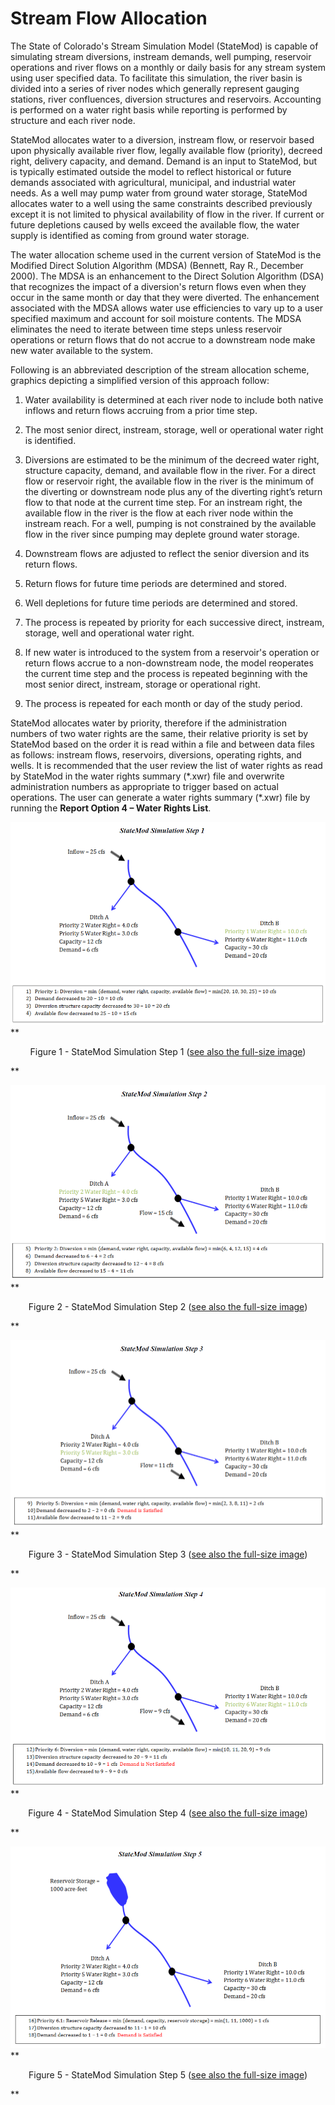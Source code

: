 # Stream Flow Allocation #

The State of Colorado's Stream Simulation Model (StateMod) is capable of simulating stream diversions, instream demands, well pumping, 
reservoir operations and river flows on a monthly or daily basis for any stream system using user specified data. To facilitate this 
simulation, the river basin is divided into a series of river nodes which generally represent gauging stations, river confluences, diversion 
structures and reservoirs. Accounting is performed on a water right basis while reporting is performed by structure and each river node.

StateMod allocates water to a diversion, instream flow, or reservoir based upon physically available river flow, legally available flow (priority), 
decreed right, delivery capacity, and demand. Demand is an input to StateMod, but is typically estimated outside the model to reflect historical or 
future demands associated with agricultural, municipal, and industrial water needs. As a well may pump water from ground water storage, StateMod 
allocates water to a well using the same constraints described previously except it is not limited to physical availability of flow in the river. 
If current or future depletions caused by wells exceed the available flow, the water supply is identified as coming from ground water storage.

The water allocation scheme used in the current version of StateMod is the Modified Direct Solution Algorithm (MDSA) (Bennett, Ray R., December 2000). 
The MDSA is an enhancement to the Direct Solution Algorithm (DSA) that recognizes the impact of a diversion's return flows even when they occur in the 
same month or day that they were diverted. The enhancement associated with the MDSA allows water use efficiencies to vary up to a user specified maximum 
and account for soil moisture contents. The MDSA eliminates the need to iterate between time steps unless reservoir operations or return flows that do not 
accrue to a downstream node make new water available to the system.

Following is an abbreviated description of the stream allocation scheme, graphics depicting a simplified version of this approach follow:

1. Water availability is determined at each river node to include both native inflows and return flows accruing from a prior time step.

2. The most senior direct, instream, storage, well or operational water right is identified.

3. Diversions are estimated to be the minimum of the decreed water right, structure capacity, demand, and available flow in the river. 
For a direct flow or reservoir right, the available flow in the river is the minimum of the diverting or downstream node plus any of 
the diverting right’s return flow to that node at the current time step. For an instream right, the available flow in the river is 
the flow at each river node within the instream reach. For a well, pumping is not constrained by the available flow in the river 
since pumping may deplete ground water storage.

4. Downstream flows are adjusted to reflect the senior diversion and its return flows.

5. Return flows for future time periods are determined and stored.

6. Well depletions for future time periods are determined and stored.

7. The process is repeated by priority for each successive direct, instream, storage, well and operational water right.

8. If new water is introduced to the system from a reservoir's operation or return flows accrue to a non-downstream node, the model reoperates the 
current time step and the process is repeated beginning with the most senior direct, instream, storage or operational right.

9. The process is repeated for each month or day of the study period.

StateMod allocates water by priority, therefore if the administration numbers of two water rights are the same, their relative priority is set by 
StateMod based on the order it is read within a file and between data files as follows: instream flows, reservoirs, diversions, operating rights, 
and wells. It is recommended that the user review the list of water rights as read by StateMod in the water rights summary (\*.xwr) file and overwrite 
administration numbers as appropriate to trigger based on actual operations. The user can generate a water rights summary (\*.xwr) file by running the 
**Report Option 4 – Water Rights List**.

<a name="figure1" alt="StateMod Simulation Step 1 showing calculations and a line diagram"></a>
![Step1](31_1.PNG)
**<p style="text-align: center;">
Figure 1 - StateMod Simulation Step 1 (<a href="../31_1.PNG">see also the full-size image</a>)
</p>**

<a name="figure2" alt="StateMod Simuation Step 2 showing additional calculations and a line diagram"></a>
![Step2](31_2.PNG)
**<p style="text-align: center;">
Figure 2 - StateMod Simulation Step 2 (<a href="../31_2.PNG">see also the full-size image</a>)
</p>**

<a name="figure3" alt="StateMod Simuation Step 3 showing additional calculations and a line diagram"></a>
![Step3](31_3.PNG)
**<p style="text-align: center;">
Figure 3 - StateMod Simulation Step 3 (<a href="../31_3.PNG">see also the full-size image</a>)
</p>**

<a name="figure4" alt="StateMod Simuation Step 4 showing additional calculations and a line diagram"></a>
![Step4](31_4.PNG)
**<p style="text-align: center;">
Figure 4 - StateMod Simulation Step 4 (<a href="../31_4.PNG">see also the full-size image</a>)
</p>**

<a name="figure5" alt="StateMod Simuation Step 5 showing reservoir storage calculations and a line diagram"></a>
![Step5](31_5.PNG)
**<p style="text-align: center;">
Figure 5 - StateMod Simulation Step 5 (<a href="../31_5.PNG">see also the full-size image</a>)
</p>**